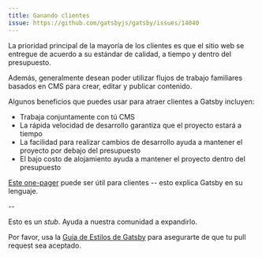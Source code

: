 ```yaml
---
title: Ganando clientes
issue: https://github.com/gatsbyjs/gatsby/issues/14040
---
```


La prioridad principal de la mayoría de los clientes es que el sitio web se entregue de acuerdo a su estándar de calidad, a tiempo y dentro del presupuesto. 

Además, generalmente desean poder utilizar flujos de trabajo familiares basados en CMS para crear, editar y publicar contenido.

Algunos beneficios que puedes usar para atraer clientes a Gatsby incluyen:

- Trabaja conjuntamente con tú CMS
- La rápida velocidad de desarrollo garantiza que el proyecto estará a tiempo
- La facilidad para realizar cambios de desarrollo ayuda a mantener el proyecto por debajo del presupuesto
- El bajo costo de alojamiento ayuda a mantener el proyecto dentro del presupuesto

[Este one-pager](/gatsby-one-pager.pdf) puede ser útil para clientes -- esto explica Gatsby en su lenguaje.

--

Esto es un _stub_. Ayuda a nuestra comunidad a expandirlo.

Por favor, usa la [Guía de Estilos de Gatsby](/contributing/gatsby-style-guide/) para asegurarte de que tu
pull request sea aceptado.
